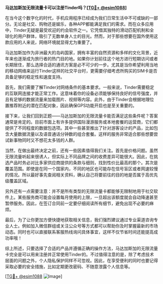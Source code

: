 **马达加斯加无限流量卡可以注册Tinder吗？[[TG💪+ @esim1088](https://t.me/s/esim1088)]**

在当今这个数字化的时代，手机应用程序已经成为我们日常生活中不可或缺的一部分。无论是社交、购物还是娱乐，各种APP都能满足我们的需求。而在众多应用中，Tinder无疑是最受欢迎的约会软件之一。它凭借其独特的滑动匹配机制和全球化的用户群体，吸引了无数单身人士的目光。然而，对于那些想要在国外使用这款应用的人来说，网络环境就显得尤为重要了。

马达加斯加作为非洲最大的岛屿国家，拥有丰富的自然资源和多样的文化背景，近年来也逐渐成为旅行者的热门目的地。如果你计划前往这个地方进行短期访问或者长期居住，那么选择合适的通讯方案是必不可少的一步。尤其是当你希望利用当地的移动网络来运行Tinder这样的社交平台时，更需要仔细考虑所购买的SIM卡是否具备足够的稳定性和速度支持。

首先，我们需要了解Tinder对网络条件的基本要求。一般来说，Tinder需要稳定的互联网连接才能正常工作。这意味着你的设备必须能够保持良好的信号强度，并且有足够的数据流量来加载图片、视频等内容。此外，由于Tinder会根据地理位置推荐附近的潜在匹配对象，因此确保GPS功能开启也是至关重要的。

接下来，让我们回到正题——马达加斯加的无限流量卡能否满足这些条件呢？答案通常是肯定的。目前市面上有许多提供国际漫游服务或本地套餐的运营商，它们都提供了不同程度的数据包选项。其中一些甚至推出了针对游客设计的产品，比如包含大量数据流量以及语音通话分钟数的组合套餐。这样的服务非常适合那些想要尝试新事物同时又不想花太多钱的人群。

当然，在做出最终决定之前，还有一些因素值得我们关注。首先是价格问题。虽然无限流量听起来很诱人，但实际上不同品牌之间的收费差异可能很大。因此，在挑选产品时务必对比多家供应商提供的条款与细则，找到性价比最高的那个。其次是覆盖范围。即使是在同一个国家内，不同的地区也可能存在信号盲区或者网速较慢的情况。所以最好事先查阅相关资料，确认自己将要前往的目的地是否属于高优先级覆盖区域。

另外还有一点需要注意：并不是所有类型的无限流量卡都能够无限制地用于社交软件上。某些服务商可能会设置每月使用的上限，一旦超出该额度就会自动降速甚至暂停服务。因此，在签订合同前一定要仔细阅读所有细节，避免出现不必要的麻烦。

最后，为了让你更加方便快捷地获取相关信息，我们强烈建议通过专业渠道咨询专业人士。例如加入微信群组或关注公众号等方式都可以帮助你及时掌握最新的市场动态。同时也可以直接联系客服热线询问具体事宜，这样不仅节省时间还能提高成功率哦！

综上所述，只要选择了合适的产品并遵循正确的操作方法，马达加斯加的无限流量卡完全是可以用来注册并正常使用Tinder的。不过值得注意的是，除了考虑技术层面的问题之外，个人隐私保护同样不可忽视。因此，在享受便利的同时也要记得采取必要的安全措施，比如定期更改密码、不随意泄露个人信息等。

[[TG💪+ @esim1088](https://t.me/s/esim1088) ![Image](https://i.postimg.cc/4NQfJmqS/Snipaste-2025-05-13-00-14-12.png)]